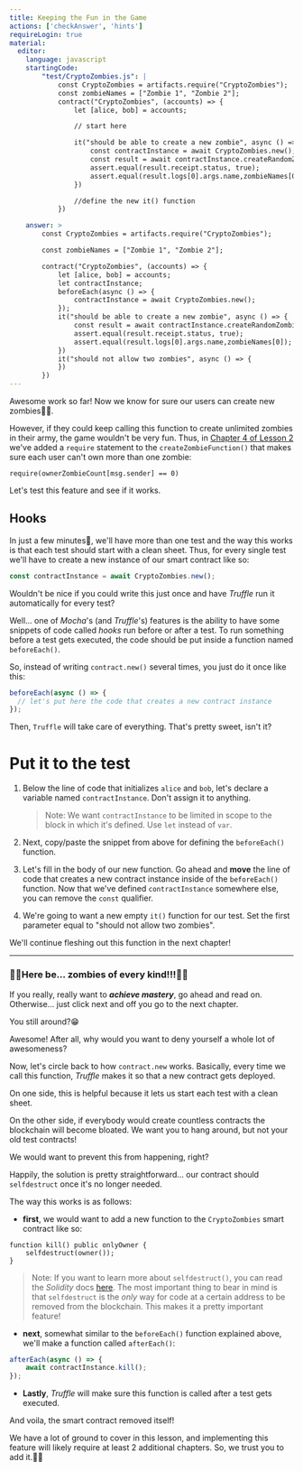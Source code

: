 ```yaml
---
title: Keeping the Fun in the Game
actions: ['checkAnswer', 'hints']
requireLogin: true
material:
  editor:
    language: javascript
    startingCode:
        "test/CryptoZombies.js": |
            const CryptoZombies = artifacts.require("CryptoZombies");
            const zombieNames = ["Zombie 1", "Zombie 2"];
            contract("CryptoZombies", (accounts) => {
                let [alice, bob] = accounts;

                // start here

                it("should be able to create a new zombie", async () => {
                    const contractInstance = await CryptoZombies.new();
                    const result = await contractInstance.createRandomZombie(zombieNames[0], {from: alice});
                    assert.equal(result.receipt.status, true);
                    assert.equal(result.logs[0].args.name,zombieNames[0]);
                })

                //define the new it() function
            })

    answer: >
        const CryptoZombies = artifacts.require("CryptoZombies");

        const zombieNames = ["Zombie 1", "Zombie 2"];

        contract("CryptoZombies", (accounts) => {
            let [alice, bob] = accounts;
            let contractInstance;
            beforeEach(async () => {
                contractInstance = await CryptoZombies.new();
            });
            it("should be able to create a new zombie", async () => {
                const result = await contractInstance.createRandomZombie(zombieNames[0], {from: alice});
                assert.equal(result.receipt.status, true);
                assert.equal(result.logs[0].args.name,zombieNames[0]);
            })
            it("should not allow two zombies", async () => {
            })
        })
---
```


Awesome work so far! Now we know for sure our users can create new zombies👌🏻.

However, if they could keep calling this function to create unlimited zombies in their army, the game wouldn't be very fun. Thus, in <a href="https://cryptozombies.io/en/lesson/2/chapter/4" target=_blank>Chapter 4 of Lesson 2</a> we've added a `require` statement to the `createZombieFunction()` that makes sure each user can't own more than one zombie:

```sol
require(ownerZombieCount[msg.sender] == 0)
```

Let's test this feature and see if it works.

## Hooks

In just a few minutes🤞, we'll have more than one test and the way this works is that each test should start with a clean sheet. Thus, for every single test we'll have to create a new instance of our smart contract like so:

```javascript
const contractInstance = await CryptoZombies.new();
```

Wouldn't be nice if you could write this just once and have _Truffle_ run it automatically for every test?

Well... one of _Mocha_'s (and _Truffle_'s) features is the ability to have some snippets of code called _hooks_ run before or after a test. To run something before a test gets executed, the code should be put inside a function named `beforeEach()`.

So, instead of writing `contract.new()` several times, you just do it once like this:

```javascript
beforeEach(async () => {
  // let's put here the code that creates a new contract instance
});
```

Then, `Truffle` will take care of everything. That's pretty sweet, isn't it?

# Put it to the test

1.  Below the line of code that initializes `alice` and `bob`, let's declare a variable named `contractInstance`. Don't assign it to anything.

    >Note: We want `contractInstance` to be limited in scope to the block in which it's defined. Use `let` instead of `var`.

2.  Next, copy/paste the snippet from above for defining the `beforeEach()` function.

3.  Let's fill in the body of our new function. Go ahead and **move** the line of code that creates a new contract instance inside of the `beforeEach()` function. Now that we've defined `contractInstance` somewhere else, you can remove the `const` qualifier.

5.  We're going to want a new empty `it()` function for our test. Set the first parameter equal to "should not allow two zombies".

We'll continue fleshing out this function in the next chapter!

---

### 🧟‍♂️Here be... zombies of every kind!!!🧟‍♂️

If you really, really want to **_achieve mastery_**, go ahead and read on. Otherwise... just click next and off you go to the next chapter.

You still around?😁

Awesome! After all, why would you want to deny yourself a whole lot of awesomeness?

Now, let's circle back to how `contract.new` works. Basically, every time we call this function, _Truffle_ makes it so that a new contract gets deployed.

On one side, this is helpful because it lets us start each test with a clean sheet.

On the other side, if everybody would create countless contracts the blockchain will become bloated. We want you to hang around, but not your old test contracts!

We would want to prevent this from happening, right?

Happily, the solution is pretty straightforward... our contract should `selfdestruct` once it's no longer needed.

The way this works is as follows:

- **first**, we would want to add a new function to the `CryptoZombies` smart contract like so:

 ```sol
 function kill() public onlyOwner {
     selfdestruct(owner());
 }
 ```
 >Note: If you want to learn more about `selfdestruct()`, you can read the _Solidity_ docs  <a href="https://solidity.readthedocs.io/en/v0.4.21/introduction-to-smart-contracts.html#self-destruct" target=_blank>here</a>. The most important thing to bear in mind is that `selfdestruct` is the _only_ way for code at a certain address to be removed from the blockchain. This makes it a pretty important feature!

- **next**, somewhat similar to the `beforeEach()` function explained above, we'll make a function called `afterEach()`:

 ```javascript
 afterEach(async () => {
     await contractInstance.kill();
 });
 ```

- **Lastly**, _Truffle_ will make sure this function is called after a test gets executed.

And voila, the smart contract removed itself!

We have a lot of ground to cover in this lesson, and implementing this feature will likely require at least 2 additional chapters. So, we trust you to add it.💪🏻
